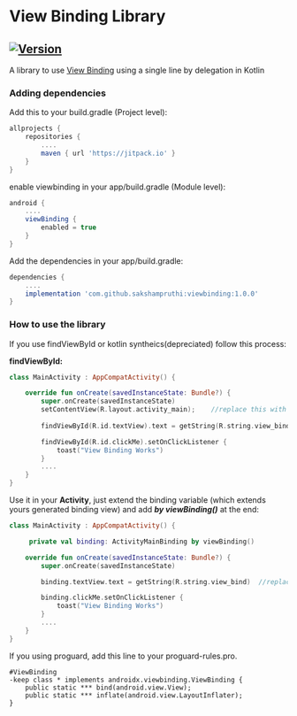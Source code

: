 # View Binding Library

[![Version](https://jitpack.io/v/sakshampruthi/ViewBinding.svg)](https://jitpack.io/#sakshampruthi/ViewBinding)
----------------------------------------------------------

A library to use [View Binding](https://developer.android.com/topic/libraries/view-binding) using a single line by delegation in Kotlin

### Adding dependencies
Add this to your build.gradle (Project level):
```groovy
allprojects {
	repositories {
		....
		maven { url 'https://jitpack.io' }
	}
}
```

enable viewbinding in your app/build.gradle (Module level):
```groovy
android {
    ....
    viewBinding {
        enabled = true
    }
}
```

Add the dependencies in your app/build.gradle:
```groovy
dependencies {
    ....
    implementation 'com.github.sakshampruthi:viewbinding:1.0.0'
}
```

### How to use the library

If you use findViewById or kotlin syntheics(depreciated) follow this process: 

****findViewById:****
```kotlin
class MainActivity : AppCompatActivity() {

    override fun onCreate(savedInstanceState: Bundle?) {
        super.onCreate(savedInstanceState)
        setContentView(R.layout.activity_main);    //replace this with view binding as shown below
          
        findViewById(R.id.textView).text = getString(R.string.view_bind)

        findViewById(R.id.clickMe).setOnClickListener {
            toast("View Binding Works")
        }
        ....
    }
}
```

Use it in your **Activity**, just extend the binding variable (which extends yours generated binding view) and add ***by viewBinding()*** at the end:
```kotlin
class MainActivity : AppCompatActivity() {

     private val binding: ActivityMainBinding by viewBinding()

    override fun onCreate(savedInstanceState: Bundle?) {
        super.onCreate(savedInstanceState)

        binding.textView.text = getString(R.string.view_bind)  //replacing findViewById by binding

        binding.clickMe.setOnClickListener {
            toast("View Binding Works")
        }
        ....
    }
}
```



If you using proguard, add this line to your proguard-rules.pro.
```
#ViewBinding
-keep class * implements androidx.viewbinding.ViewBinding {
    public static *** bind(android.view.View);
    public static *** inflate(android.view.LayoutInflater);
}
```
